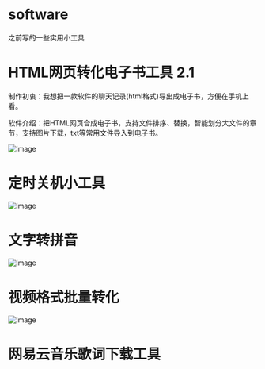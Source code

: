 # software
之前写的一些实用小工具
# HTML网页转化电子书工具 2.1

制作初衷：我想把一款软件的聊天记录(html格式)导出成电子书，方便在手机上看。

软件介绍：把HTML网页合成电子书，支持文件排序、替换，智能划分大文件的章节，支持图片下载，txt等常用文件导入到电子书。

![image](https://github.com/qiye45/software/assets/138199658/6d907ea4-237c-4284-8b90-79bf45aeac5d)

# 定时关机小工具

![image](https://github.com/qiye45/software/assets/138199658/357c8199-783c-4b1d-9a62-f4e41c717763)

# 文字转拼音
![image](https://github.com/qiye45/software/assets/138199658/54b52a6a-b41d-4011-a362-037738aa7406)

# 视频格式批量转化
![image](https://github.com/qiye45/software/assets/138199658/4ff17bb2-7937-4f47-84fc-f65bee5999b8)

# 网易云音乐歌词下载工具
